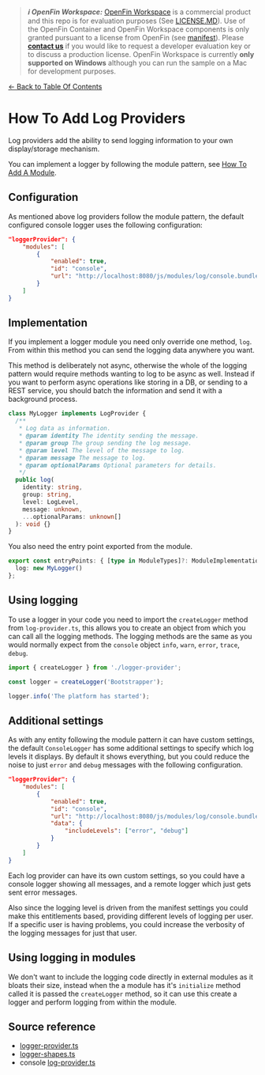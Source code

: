 > **_:information_source: OpenFin Workspace:_** [OpenFin Workspace](https://www.openfin.co/workspace/) is a commercial product and this repo is for evaluation purposes (See [LICENSE.MD](../LICENSE.MD)). Use of the OpenFin Container and OpenFin Workspace components is only granted pursuant to a license from OpenFin (see [manifest](../public/manifest.fin.json)). Please [**contact us**](https://www.openfin.co/workspace/poc/) if you would like to request a developer evaluation key or to discuss a production license.
> OpenFin Workspace is currently **only supported on Windows** although you can run the sample on a Mac for development purposes.

[<- Back to Table Of Contents](../README.md)

# How To Add Log Providers

Log providers add the ability to send logging information to your own display/storage mechanism.

You can implement a logger by following the module pattern, see [How To Add A Module](./how-to-add-a-module.md).

## Configuration

As mentioned above log providers follow the module pattern, the default configured console logger uses the following configuration:

```json
"loggerProvider": {
    "modules": [
        {
            "enabled": true,
            "id": "console",
            "url": "http://localhost:8080/js/modules/log/console.bundle.js"
        }
    ]
}
```

## Implementation

If you implement a logger module you need only override one method, `log`. From within this method you can send the logging data anywhere you want.

This method is deliberately not async, otherwise the whole of the logging pattern would require methods wanting to log to be async as well. Instead if you want to perform async operations like storing in a DB, or sending to a REST service, you should batch the information and send it with a background process.

```ts
class MyLogger implements LogProvider {
  /**
   * Log data as information.
   * @param identity The identity sending the message.
   * @param group The group sending the log message.
   * @param level The level of the message to log.
   * @param message The message to log.
   * @param optionalParams Optional parameters for details.
   */
  public log(
    identity: string,
    group: string,
    level: LogLevel,
    message: unknown,
    ...optionalParams: unknown[]
  ): void {}
}
```

You also need the entry point exported from the module.

```ts
export const entryPoints: { [type in ModuleTypes]?: ModuleImplementation } = {
  log: new MyLogger()
};
```

## Using logging

To use a logger in your code you need to import the `createLogger` method from `log-provider.ts`, this allows you to create an object from which you can call all the logging methods. The logging methods are the same as you would normally expect from the `console` object `info`, `warn`, `error`, `trace`, `debug`.

```ts
import { createLogger } from './logger-provider';

const logger = createLogger('Bootstrapper');

logger.info('The platform has started');
```

## Additional settings

As with any entity following the module pattern it can have custom settings, the default `ConsoleLogger` has some additional settings to specify which log levels it displays. By default it shows everything, but you could reduce the noise to just `error` and `debug` messages with the following configuration.

```json
"loggerProvider": {
    "modules": [
        {
            "enabled": true,
            "id": "console",
            "url": "http://localhost:8080/js/modules/log/console.bundle.js",
            "data": {
                "includeLevels": ["error", "debug"]
            }
        }
    ]
}
```

Each log provider can have its own custom settings, so you could have a console logger showing all messages, and a remote logger which just gets sent error messages.

Also since the logging level is driven from the manifest settings you could make this entitlements based, providing different levels of logging per user. If a specific user is having problems, you could increase the verbosity of the logging messages for just that user.

## Using logging in modules

We don't want to include the logging code directly in external modules as it bloats their size, instead when the a module has it's `initialize` method called it is passed the `createLogger` method, so it can use this create a logger and perform logging from within the module.

## Source reference

- [logger-provider.ts](../client/src/framework/logger-provider.ts)
- [logger-shapes.ts](../client/src/framework/shapes/logger-shapes.ts)
- console [log-provider.ts](../client/src/modules/log/console/log-provider.ts)
